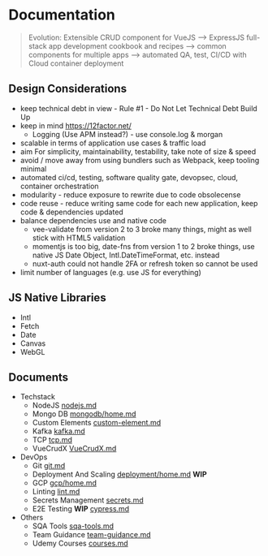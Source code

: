 # Documentation

> Evolution: Extensible CRUD component for VueJS --> ExpressJS full-stack app development cookbook and recipes --> common components for multiple apps --> automated QA, test, CI/CD with Cloud container deployment

## Design Considerations

- keep technical debt in view - Rule #1 - Do Not Let Technical Debt Build Up
- keep in mind https://12factor.net/
  - Logging (Use APM instead?) - use console.log & morgan
- scalable in terms of application use cases & traffic load
- aim For simplicity, maintainability, testability, take note of size & speed
- avoid / move away from using bundlers such as Webpack, keep tooling minimal
- automated ci/cd, testing, software quality gate, devopsec, cloud, container orchestration
- modularity - reduce exposure to rewrite due to code obsolecense
- code reuse - reduce writing same code for each new application, keep code & dependencies updated
- balance dependencies use and native code
  - vee-validate from version 2 to 3 broke many things, might as well stick with HTML5 validation
  - momentjs is too big, date-fns from version 1 to 2 broke things, use native JS Date Object, Intl.DateTimeFormat, etc. instead
  - nuxt-auth could not handle 2FA or refresh token so cannot be used
- limit number of languages (e.g. use JS for everything)

## JS Native Libraries
- Intl
- Fetch
- Date
- Canvas
- WebGL

## Documents

- Techstack
  - NodeJS [nodejs.md](nodejs.md)
  - Mongo DB [mongodb/home.md](mongodb/home.md)
  - Custom Elements [custom-element.md](custom-element.md)
  - Kafka [kafka.md](kafka.md)
  - TCP [tcp.md](tcp.md)
  - VueCrudX [VueCrudX.md](VueCrudX.md)
- DevOps
  - Git [git.md](git.md)
  - Deployment And Scaling [deployment/home.md](deployment/home.md) **WIP**
  - GCP [gcp/home.md](gcp/home.md)
  - Linting [lint.md](lint.md)
  - Secrets Management [secrets.md](secrets.md)
  - E2E Testing **WIP** [cypress.md](cypress.md)
- Others
  - SQA Tools [sqa-tools.md](sqa-tools.md)
  - Team Guidance [team-guidance.md](team-guidance.md)
  - Udemy Courses [courses.md](courses.md)



